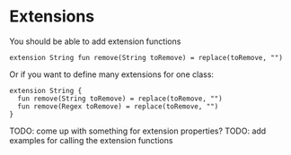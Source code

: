 # Extensions

You should be able to add extension functions

```
extension String fun remove(String toRemove) = replace(toRemove, "")
```

Or if you want to define many extensions for one class:

```
extension String {
  fun remove(String toRemove) = replace(toRemove, "")
  fun remove(Regex toRemove) = replace(toRemove, "")
}
```

TODO: come up with something for extension properties?
TODO: add examples for calling the extension functions
